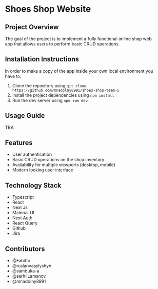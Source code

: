 # Shoes Shop Website
## Project Overview
The goal of the project is to implement a fully functional online shop web app that allows users to perform basic CRUD operations. 
## Installation Instructions
In order to make a copy of the app inside your own local environment you have to:
1. Clone the repository using `git clone https://github.com/mnadolny8991/shoes-shop-team-5`
2. Install the project dependencies using `npm install`
3. Run the dev server using `npm run dev`
## Usage Guide
TBA
## Features
* User authentication
* Basic CRUD operations on the shop inventory
* Avaliability for multiple viewports (desktop, mobile)
* Modern looking user interface
## Technology Stack
* Typescript
* React
* Next Js
* Material UI
* Next Auth
* React Query
* Github
* Jira
## Contributors
* @Fabi0o
* @ruslanvasylyshyn
* @sambuka-a
* @serhiiLamanov
* @mnadolny8991
